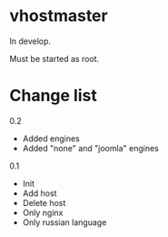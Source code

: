 vhostmaster
===========

In develop.

Must be started as root.


Change list
===========

0.2
- Added engines
- Added "none" and "joomla" engines

0.1
- Init
- Add host
- Delete host
- Only nginx
- Only russian language